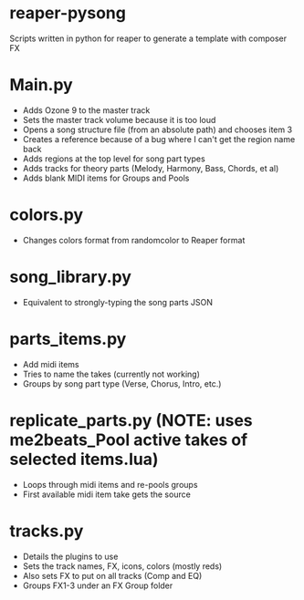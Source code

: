 # reaper-pysong
Scripts written in python for reaper to generate a template with composer FX

# Main.py
* Adds Ozone 9 to the master track
* Sets the master track volume because it is too loud 
* Opens a song structure file (from an absolute path) and chooses item 3
* Creates a reference because of a bug where I can't get the region name back
* Adds regions at the top level for song part types
* Adds tracks for theory parts (Melody, Harmony, Bass, Chords, et al)
* Adds blank MIDI items for Groups and Pools

# colors.py
* Changes colors format from randomcolor to Reaper format

# song_library.py
* Equivalent to strongly-typing the song parts JSON

# parts_items.py
* Add midi items
* Tries to name the takes (currently not working)
* Groups by song part type (Verse, Chorus, Intro, etc.)

# replicate_parts.py (NOTE: uses me2beats_Pool active takes of selected items.lua)
* Loops through midi items and re-pools groups
* First available midi item take gets the source

# tracks.py
* Details the plugins to use
* Sets the track names, FX, icons, colors (mostly reds)
* Also sets FX to put on all tracks (Comp and EQ)
* Groups FX1-3 under an FX Group folder